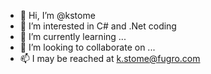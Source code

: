 - 👋 Hi, I’m @kstome
- 👀 I’m interested in C# and .Net coding
- 🌱 I’m currently learning ...
- 💞️ I’m looking to collaborate on ...
- 📫 I may be reached at k.stome@fugro.com

<!---
kstome/kstome is a ✨ special ✨ repository because its `README.md` (this file) appears on your GitHub profile.
You can click the Preview link to take a look at your changes.
--->
